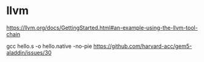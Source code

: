 # llvm

https://llvm.org/docs/GettingStarted.html#an-example-using-the-llvm-tool-chain

gcc hello.s -o hello.native -no-pie https://github.com/harvard-acc/gem5-aladdin/issues/30
